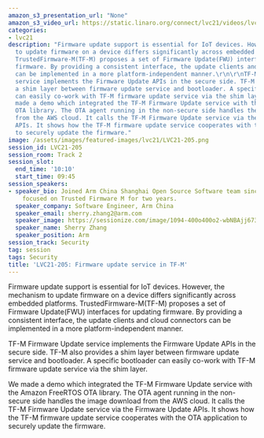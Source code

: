```yaml
---
amazon_s3_presentation_url: "None"
amazon_s3_video_url: https://static.linaro.org/connect/lvc21/videos/lvc21-205.mp4
categories:
- lvc21
description: "Firmware update support is essential for IoT devices. However, the mechanism
  to update firmware on a device differs significantly across embedded platforms.
  TrustedFirmware-M(TF-M) proposes a set of Firmware Update(FWU) interfaces for updating
  firmware. By providing a consistent interface, the update clients and cloud connectors
  can be implemented in a more platform-independent manner.\r\n\r\nTF-M Firmware Update
  service implements the Firmware Update APIs in the secure side. TF-M also provides
  a shim layer between firmware update service and bootloader. A specific bootloader
  can easily co-work with TF-M firmware update service via the shim layer.\r\n\r\nWe
  made a demo which integrated the TF-M Firmware Update service with the Amazon FreeRTOS
  OTA library. The OTA agent running in the non-secure side handles the image download
  from the AWS cloud. It calls the TF-M Firmware Update service via the Firmware Update
  APIs. It shows how the TF-M firmware update service cooperates with the OTA application
  to securely update the firmware."
image: /assets/images/featured-images/lvc21/LVC21-205.png
session_id: LVC21-205
session_room: Track 2
session_slot:
  end_time: '10:10'
  start_time: 09:45
session_speakers:
- speaker_bio: Joined Arm China Shanghai Open Source Software team since 2018. Have
    focused on Trusted Firmware M for two years.
  speaker_company: Software Engineer, Arm China
  speaker_email: sherry.zhang2@arm.com
  speaker_image: https://sessionize.com/image/1094-400o400o2-wbNBAjj673wdkd5Y4yiSkw.jpg
  speaker_name: Sherry Zhang
  speaker_position: Arm
session_track: Security
tag: session
tags: Security
title: 'LVC21-205: Firmware update service in TF-M'
---
```


Firmware update support is essential for IoT devices. However, the mechanism to update firmware on a device differs significantly across embedded platforms. TrustedFirmware-M(TF-M) proposes a set of Firmware Update(FWU) interfaces for updating firmware. By providing a consistent interface, the update clients and cloud connectors can be implemented in a more platform-independent manner.

TF-M Firmware Update service implements the Firmware Update APIs in the secure side. TF-M also provides a shim layer between firmware update service and bootloader. A specific bootloader can easily co-work with TF-M firmware update service via the shim layer.

We made a demo which integrated the TF-M Firmware Update service with the Amazon FreeRTOS OTA library. The OTA agent running in the non-secure side handles the image download from the AWS cloud. It calls the TF-M Firmware Update service via the Firmware Update APIs. It shows how the TF-M firmware update service cooperates with the OTA application to securely update the firmware.